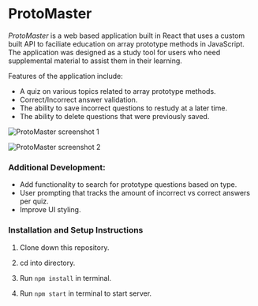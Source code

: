 # **ProtoMaster**



*ProtoMaster* is a web based application built in React that uses a custom built API to faciliate education on array prototype methods in JavaScript. The application was designed as a study tool for users who need supplemental material to assist them in their learning.

Features of the application include: 
* A quiz on various topics related to array prototype methods.
* Correct/Incorrect answer validation.
* The ability to save incorrect questions to restudy at a later time.
* The ability to delete questions that were previously saved.

![ProtoMaster screenshot 1](https://farm2.staticflickr.com/1968/30818787497_68f4447695_t.jpg)


![ProtoMaster screenshot 2](https://farm5.staticflickr.com/4833/44845327925_19aa58dab1_t.jpg)


### Additional Development:
* Add functionality to search for prototype questions based on type.
* User prompting that tracks the amount of incorrect vs correct answers per quiz.
* Improve UI styling.


### Installation and Setup Instructions

1. Clone down this repository.

2. cd into directory.

3. Run `npm install` in terminal.

4. Run `npm start` in terminal to start server.




